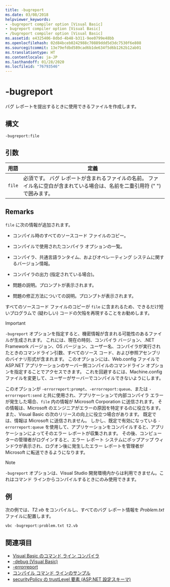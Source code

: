 ```yaml
---
title: -bugreport
ms.date: 03/08/2018
helpviewer_keywords:
- -bugreport compiler option [Visual Basic]
- bugreport compiler option [Visual Basic]
- /bugreport compiler option [Visual Basic]
ms.assetid: e4325406-8dbd-4b48-b311-9ee0799e48bb
ms.openlocfilehash: 02d84bceb0242988c70889ddd5d3dc7530f6e808
ms.sourcegitcommit: 13e79efdbd589cad6b1de634f5d6b1262b12ab01
ms.translationtype: HT
ms.contentlocale: ja-JP
ms.lasthandoff: 01/28/2020
ms.locfileid: "76793546"
---
```

# <a name="-bugreport"></a>-bugreport

バグ レポートを提出するときに使用できるファイルを作成します。

## <a name="syntax"></a>構文

```console
-bugreport:file
```

## <a name="arguments"></a>引数

|用語|定義|
|---|---|
|`file`|必須です。 バグ レポートが含まれるファイルの名前。 ファイル名に空白が含まれている場合は、名前を二重引用符 (" ") で囲みます。|

## <a name="remarks"></a>Remarks

`file` に次の情報が追加されます。

- コンパイル時のすべてのソースコード ファイルのコピー。

- コンパイルで使用されたコンパイラ オプションの一覧。

- コンパイラ、共通言語ランタイム、およびオペレーティング システムに関するバージョン情報。

- コンパイラの出力 (指定されている場合)。

- 問題の説明。プロンプトが表示されます。

- 問題の修正方法についての説明。プロンプトが表示されます。

すべてのソースコード ファイルのコピーが `file` に含まれるため、できるだけ短いプログラムで (疑わしい) コードの欠陥を再現することをお勧めします。

> [!IMPORTANT]
> `-bugreport` オプションを指定すると、機密情報が含まれる可能性のあるファイルが生成されます。 これには、現在の時刻、コンパイラ バージョン、.NET Framework バージョン、OS バージョン、ユーザー名、コンパイラが実行されたときのコマンドライン引数、すべてのソース コード、および参照アセンブリのバイナリ形式が含まれます。 このオプションには、Web.config ファイルで ASP.NET アプリケーションのサーバー側コンパイルのコマンドライン オプションを指定することでアクセスできます。 これを回避するには、Machine.config ファイルを変更して、ユーザーがサーバーでコンパイルできないようにします。

このオプションが `-errorreport:prompt`、`-errorreport:queue`、または `-errorreport:send` と共に使用され、アプリケーションで内部コンパイラ エラーが発生した場合、`file` 内の情報が Microsoft Corporation に送信されます。 その情報は、Microsoft のエンジニアがエラーの原因を特定するのに役立ちます。また、Visual Basic の次のリリースの向上に役立つ場合があります。 既定では、情報は Microsoft に送信されません。 しかし、既定で有効になっている `-errorreport:queue` を使用して、アプリケーションをコンパイルすると、アプリケーションによってそのエラー レポートが収集されます。 その後、コンピューターの管理者がログインすると、エラー レポート システムにポップアップ ウィンドウが表示され、ログオン後に発生したエラー レポートを管理者が Microsoft に転送できるようになります。

> [!NOTE]
> `-bugreport` オプションは、Visual Studio 開発環境内からは利用できません。これはコマンド ラインからコンパイルするときにのみ使用できます。

## <a name="example"></a>例

次の例では、*T2.vb* をコンパイルし、すべてのバグ レポート情報を *Problem.txt* ファイルに配置します。

```console
vbc -bugreport:problem.txt t2.vb
```

## <a name="see-also"></a>関連項目

- [Visual Basic のコマンド ライン コンパイラ](index.md)
- [-debug (Visual Basic)](debug.md)
- [-errorreport](errorreport.md)
- [コンパイル コマンド ラインのサンプル](sample-compilation-command-lines.md)
- [securityPolicy の trustLevel 要素 (ASP.NET 設定スキーマ)](https://docs.microsoft.com/previous-versions/dotnet/netframework-4.0/as399f0x(v=vs.100))

